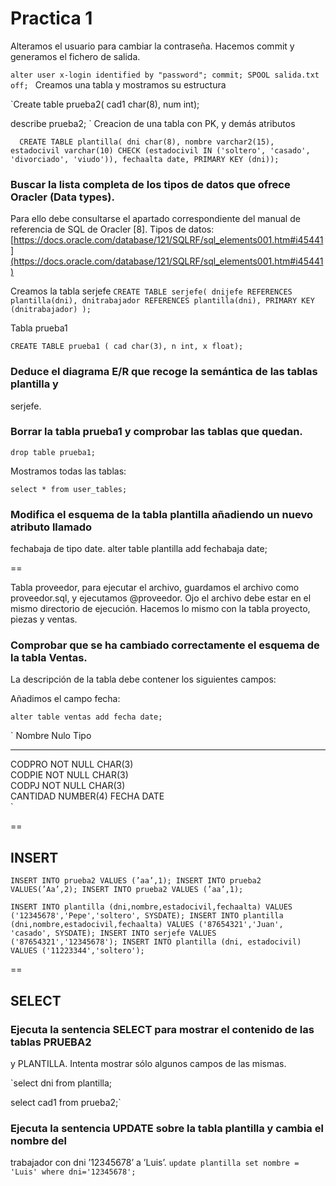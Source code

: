 # Practica 1

Alteramos el usuario para cambiar la contraseña. Hacemos commit y generamos el fichero de salida.

`alter user x-login identified by "password";
commit;
SPOOL salida.txt off;
`
Creamos una tabla y mostramos su estructura

`Create table prueba2(
  cad1 char(8),
  num int);
  
  describe prueba2;
  `
Creacion de una tabla con PK, y demás atributos

`  CREATE TABLE plantilla(
dni char(8),
nombre varchar2(15),
estadocivil varchar(10)
CHECK (estadocivil IN ('soltero', 'casado', 'divorciado', 'viudo')),
fechaalta date,
PRIMARY KEY (dni));`

### Buscar la lista completa de los tipos de datos que ofrece Oracler (Data types).
Para ello debe consultarse el apartado correspondiente del manual de referencia de SQL de
Oracler [8].
Tipos de datos:
[https://docs.oracle.com/database/121/SQLRF/sql_elements001.htm#i45441](https://docs.oracle.com/database/121/SQLRF/sql_elements001.htm#i45441)


Creamos la tabla serjefe
`
CREATE TABLE serjefe(
dnijefe REFERENCES plantilla(dni),
dnitrabajador REFERENCES plantilla(dni),
PRIMARY KEY (dnitrabajador)
);
`

Tabla prueba1

`CREATE TABLE prueba1 (
cad char(3),
n int,
x float);
`

### Deduce el diagrama E/R que recoge la semántica de las tablas plantilla y
serjefe.

### Borrar la tabla prueba1 y comprobar las tablas que quedan.
`drop table prueba1;`

Mostramos todas las tablas:

` select * from user_tables; `

### Modifica el esquema de la tabla plantilla añadiendo un nuevo atributo llamado
fechabaja de tipo date.
alter table plantilla add fechabaja date;

==

Tabla proveedor, para ejecutar el archivo, guardamos el archivo como proveedor.sql, y ejecutamos @proveedor. Ojo el archivo debe estar en el mismo directorio de ejecución.
Hacemos lo mismo con la tabla proyecto, piezas y ventas.

### Comprobar que se ha cambiado correctamente el esquema de la tabla Ventas.
La descripción de la tabla debe contener los siguientes campos:

Añadimos el campo fecha:

`
alter table ventas add fecha date;
`

`
Nombre   Nulo     Tipo      
-------- -------- --------- 
CODPRO   NOT NULL CHAR(3)   
CODPIE   NOT NULL CHAR(3)   
CODPJ    NOT NULL CHAR(3)   
CANTIDAD          NUMBER(4) 
FECHA             DATE   
`

==

## INSERT

`
INSERT INTO prueba2 VALUES (’aa’,1);
INSERT INTO prueba2 VALUES(’Aa’,2);
INSERT INTO prueba2 VALUES (’aa’,1);
`

`INSERT INTO plantilla (dni,nombre,estadocivil,fechaalta)
VALUES ('12345678','Pepe','soltero', SYSDATE);
INSERT INTO plantilla (dni,nombre,estadocivil,fechaalta)
VALUES ('87654321','Juan', 'casado', SYSDATE);
INSERT INTO serjefe VALUES ('87654321','12345678');
INSERT INTO plantilla (dni, estadocivil) VALUES ('11223344','soltero');`

== 
## SELECT

### Ejecuta la sentencia SELECT para mostrar el contenido de las tablas PRUEBA2
y PLANTILLA. Intenta mostrar sólo algunos campos de las mismas.

`select dni from plantilla;

select cad1 from prueba2;`

### Ejecuta la sentencia UPDATE sobre la tabla plantilla y cambia el nombre del
trabajador con dni ’12345678’ a ’Luis’.
`update plantilla
set nombre = 'Luis'
where dni='12345678';`
